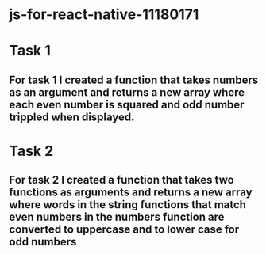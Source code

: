 # js-for-react-native-11180171

# Task 1

 ## For task 1 I created a function that takes numbers as an argument and returns a new array where each even number is squared and odd number trippled when displayed.



# Task 2

 ## For task 2 I created a function that takes two functions as arguments and returns a new array where words in the string functions that match even numbers in  the numbers function are converted to uppercase and to lower case for odd numbers 
